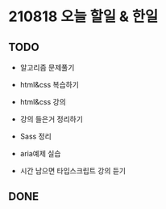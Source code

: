 # 210818 오늘 할일 & 한일

## TODO

- 알고리즘 문제풀기

- html&css 복습하기

- html&css 강의

- 강의 들은거 정리하기

- Sass 정리

- aria예제 실습

- 시간 남으면 타입스크립트 강의 듣기

## DONE


